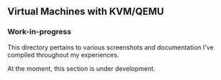 ## Virtual Machines with KVM/QEMU
### Work-in-progress
This directory pertains to various screenshots and documentation I've compiled throughout my experiences.

At the moment, this section is under development.
